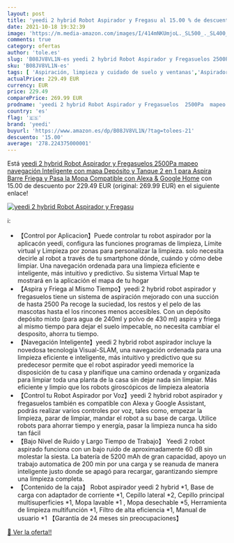 ```yaml
---
layout: post
title: 'yeedi 2 hybrid Robot Aspirador y Fregasu al 15.00 % de descuento'
date: 2021-10-18 19:32:39
image: 'https://m.media-amazon.com/images/I/414mNKUmjoL._SL500_._SL400_.jpg'
comments: true
category: ofertas
author: 'tole.es'
slug: 'B08JV8VL1N-es yeedi 2 hybrid Robot Aspirador y Fregasuelos 2500Pa mapeo...'
sku: 'B08JV8VL1N-es'
tags: [ 'Aspiración, limpieza y cuidado de suelo y ventanas','Aspiradoras','Hogar y cocina','Robots aspiradores','alexa','google','home','yeedi', ]
actualPrice: 229.49 EUR
currency: EUR
price: 229.49
comparePrice: 269.99 EUR
prodname: 'yeedi 2 hybrid Robot Aspirador y Fregasuelos  2500Pa  mapeo navegación Inteligente con mapa  Depósito y Tanque 2 en 1 para Aspira  Barre  Friega y Pasa la Mopa  Compatible con Alexa & Google Home'
country: 'es'
flag: '🇪🇸'
brand: 'yeedi'
buyurl: 'https://www.amazon.es/dp/B08JV8VL1N/?tag=tolees-21'
descuento: '15.00'
average: '278.224375000001'
---
```


Está [yeedi 2 hybrid Robot Aspirador y Fregasuelos  2500Pa  mapeo navegación Inteligente con mapa  Depósito y Tanque 2 en 1 para Aspira  Barre  Friega y Pasa la Mopa  Compatible con Alexa & Google Home](https://www.amazon.es/dp/B08JV8VL1N/?tag=tolees-21) con 15.00 de descuento por 229.49 EUR (original: 269.99 EUR) en el siguiente enlace!

[![yeedi 2 hybrid Robot Aspirador y Fregasu](https://m.media-amazon.com/images/I/414mNKUmjoL._SL500_._SL400_.jpg)](https://www.amazon.es/dp/B08JV8VL1N/?tag=tolees-21)

ℹ️:

- 【Control por Aplicacion】Puede controlar tu robot aspirador por la aplicacón yeedi, configura las funciones programas de limpieza, Límite virtual y Limpieza por zonas para personalizar la limpieza. solo necesita decirle al robot a través de tu smartphone dónde, cuándo y cómo debe limpiar. Una navegación ordenada para una limpieza eficiente e inteligente, más intuitivo y predictivo. Su sistema Virtual Map te mostrará en la aplicación el mapa de tu hogar
- 【Aspira y Friega al Mismo Tiempo】yeedi 2 hybrid robot aspirador y fregasuelos tiene un sistema de aspiración mejorado con una succión de hasta 2500 Pa recoge la suciedad, los restos y el pelo de las mascotas hasta el los rincones menos accesibles. Con un depósito depósito mixto (para agua de 240ml y polvo de 430 ml) aspira y friega al mismo tiempo para dejar el suelo impecable, no necesita cambiar el desposito, ahorra tu tiempo.
- 【Navegación Inteligente】yeedi 2 hybrid robot aspirador incluye la novedosa tecnología Visual-SLAM, una navegación ordenada para una limpieza eficiente e inteligente, más intuitivo y predictivo que su predecesor permite que el robot aspirador yeedi memorice la disposición de tu casa y planifique una camino ordenada y organizada para limpiar toda una planta de la casa sin dejar nada sin limpiar. Más eficiente y limpio que los robots giroscópicos de limpieza aleatoria
- 【Control tu Robot Aspirador por Voz】yeedi 2 hybrid robot aspirador y fregasuelos también es compatible con Alexa y Google Assistant, podrás realizar varios controles por voz, tales como, empezar la limpieza, parar de limpiar, mandar el robot a su base de carga. Utilice robots para ahorrar tiempo y energía, pasar la limpieza nunca ha sido tan fácil
- 【Bajo Nivel de Ruido y Largo Tiempo de Trabajo】 Yeedi 2 robot aspirado funciona con un bajo ruido de aproximadamente 60 dB sin molestar la siesta. La batería de 5200 mAh de gran capacidad, apoyo un trabajo automatica de 200 min por una carga y se reanuda de manera inteligente justo donde se apagó para recargar, garantizando siempre una limpieza completa.
- 【Contenido de la caja】 Robot aspirador yeedi 2 hybrid *1, Base de carga con adaptador de corriente *1, Cepillo lateral *2, Cepillo principal multisuperficies *1, Mopa lavable *1 , Mopa desechable *5, Herramienta de limpieza multifunción *1, Filtro de alta eficiencia *1, Manual de usuario *1 【Garantía de 24 meses sin preocupaciones】

[🛒 Ver la oferta!!](https://www.amazon.es/dp/B08JV8VL1N/?tag=tolees-21)
